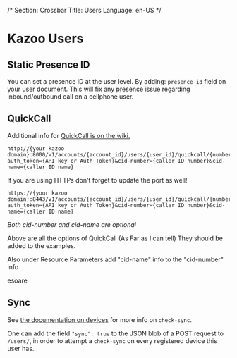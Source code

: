 /*
Section: Crossbar
Title: Users
Language: en-US
*/

# Kazoo Users


## Static Presence ID
You can set a presence ID at the user level. By adding: `presence_id` field on your user document. This will fix any presence issue regarding inbound/outbound call on a cellphone user.

## QuickCall

Additional info for [QuickCall is on the wiki.](https://2600hz.atlassian.net/wiki/display/APIs/QuickCall+API)


```
http://{your kazoo domain}:8000/v1/accounts/{account_id}/users/{user_id}/quickcall/{number_to_call}?auth_token={API key or Auth Token}&cid-number={caller ID number}&cid-name={caller ID name}
```

If you are using HTTPs don't forget to update the port as well!
```
https://{your kazoo domain}:8443/v1/accounts/{account_id}/users/{user_id}/quickcall/{number_to_call}?auth_token={API key or Auth Token}&cid-number={caller ID number}&cid-name={caller ID name}
```

_Both cid-number and cid-name are optional_

Above are all the options of QuickCall (As Far as I can tell) They should be added to the examples.

Also under Resource Parameters add "cid-name" info to the "cid-number" info

esoare


## Sync

See [the documentation on devices](../devices.md) for more info on `check-sync`.

One can add the field `"sync": true` to the JSON blob of a POST request to `/users/`,
in order to attempt a `check-sync` on every registered device this user has.
